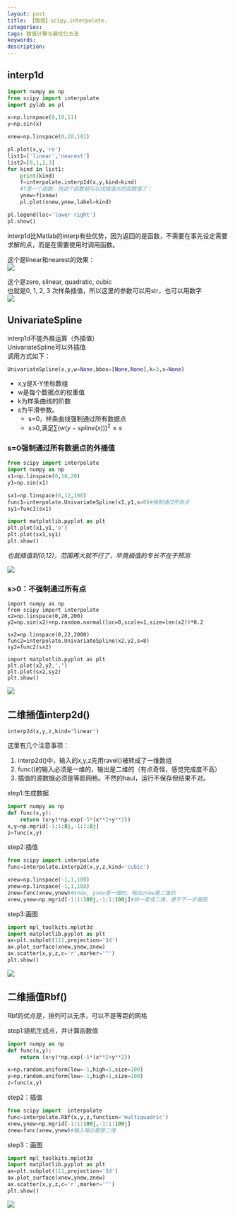 ```yaml
---
layout: post
title: 【插值】scipy.interpolate.
categories: 
tags: 数值计算与最优化方法
keywords:
description:
---
```


## interp1d

```py
import numpy as np
from scipy import interpolate
import pylab as pl

x=np.linspace(0,10,11)
y=np.sin(x)

xnew=np.linspace(0,10,101)

pl.plot(x,y,'ro')
list1=['linear','nearest']
list2=[0,1,2,3]
for kind in list1:
    print(kind)
    f=interpolate.interp1d(x,y,kind=kind)
    #f是一个函数，用这个函数就可以找插值点的函数值了：
    ynew=f(xnew)
    pl.plot(xnew,ynew,label=kind)

pl.legend(loc='lower right')
pl.show()
```

interp1d比Matlab的interp有些优势，因为返回的是函数，不需要在事先设定需要求解的点，而是在需要使用时调用函数。

这个是linear和nearest的效果：  
<img src='http://www.guofei.site/public/postimg/interp1d.png'>

这个是zero, slinear, quadratic, cubic  
也就是0, 1, 2, 3 次样条插值，所以这里的参数可以用str，也可以用数字   
<img src='http://www.guofei.site/public/postimg/interp1d1.png'>

## UnivariateSpline
interp1d不能外推运算（外插值）  
UnivariateSpline可以外插值  
调用方式如下：  
```py
UnivariateSpline(x,y,w=None,bbox=[None,None],k=3,s=None)
```
- x,y是X-Y坐标数组
- w是每个数据点的权重值
- k为样条曲线的阶数
- s为平滑参数。
    - s=0，样条曲线强制通过所有数据点
    - s>0,满足$\sum(w(y-spline(x)))^2 \leq s$

### s=0强制通过所有数据点的外插值
```py
from scipy import interpolate
import numpy as np
x1=np.linspace(0,10,20)
y1=np.sin(x1)

sx1=np.linspace(0,12,100)
func1=interpolate.UnivariateSpline(x1,y1,s=0)#强制通过所有点
sy1=func1(sx1)

import matplotlib.pyplot as plt
plt.plot(x1,y1,'o')
plt.plot(sx1,sy1)
plt.show()
```

*也就插值到(0,12)，范围再大就不行了，毕竟插值的专长不在于预测*  

<img src='http://www.guofei.site/public/postimg/univariatespline1.png'>

### s>0：不强制通过所有点  

```
import numpy as np
from scipy import interpolate
x2=np.linspace(0,20,200)
y2=np.sin(x2)+np.random.normal(loc=0,scale=1,size=len(x2))*0.2

sx2=np.linspace(0,22,2000)
func2=interpolate.UnivariateSpline(x2,y2,s=8)
sy2=func2(sx2)

import matplotlib.pyplot as plt
plt.plot(x2,y2,'.')
plt.plot(sx2,sy2)
plt.show()
```

<img src='http://www.guofei.site/public/postimg/univariatespline2.png'>

## 二维插值interp2d()
```
interp2d(x,y,z,kind='linear')
```

这里有几个注意事项：    
1. interp2d()中，输入的x,y,z先用ravel()被转成了一维数组  
2. func()的输入必须是一维的，输出是二维的（有点奇怪，感觉完成度不高）
3. 插值的源数据必须是等距网格。不然的haul，运行不保存但结果不对。  

step1:生成数据  
```py
import numpy as np
def func(x,y):
    return (x+y)*np.exp(-5*(x**2+y**2))
x,y=np.mgrid[-1:1:8j,-1:1:8j]
z=func(x,y)
```

step2:插值
```py
from scipy import interpolate
func=interpolate.interp2d(x,y,z,kind='cubic')

xnew=np.linspace(-1,1,100)
ynew=np.linspace(-1,1,100)
znew=func(xnew,ynew)#xnew, ynew是一维的，输出znew是二维的
xnew,ynew=np.mgrid[-1:1:100j,-1:1:100j]#统一变成二维，便于下一步画图
```

step3:画图  
```py
import mpl_toolkits.mplot3d
import matplotlib.pyplot as plt
ax=plt.subplot(111,projection='3d')
ax.plot_surface(xnew,ynew,znew)
ax.scatter(x,y,z,c='r',marker='^')
plt.show()
```

<img src='http://www.guofei.site/public/postimg/interp2d.png'>

## 二维插值Rbf()
Rbf的优点是，排列可以无序，可以不是等距的网格  

step1:随机生成点，并计算函数值  
```py
import numpy as np
def func(x,y):
    return (x+y)*np.exp(-5*(x**2+y**2))

x=np.random.uniform(low=-1,high=1,size=100)
y=np.random.uniform(low=-1,high=1,size=100)
z=func(x,y)
```

step2：插值  
```py
from scipy import  interpolate
func=interpolate.Rbf(x,y,z,function='multiquadric')
xnew,ynew=np.mgrid[-1:1:100j,-1:1:100j]
znew=func(xnew,ynew)#输入输出都是二维
```

step3：画图  
```py
import mpl_toolkits.mplot3d
import matplotlib.pyplot as plt
ax=plt.subplot(111,projection='3d')
ax.plot_surface(xnew,ynew,znew)
ax.scatter(x,y,z,c='r',marker='^')
plt.show()
```
<img src='http://www.guofei.site/public/postimg/rbf.png'>
